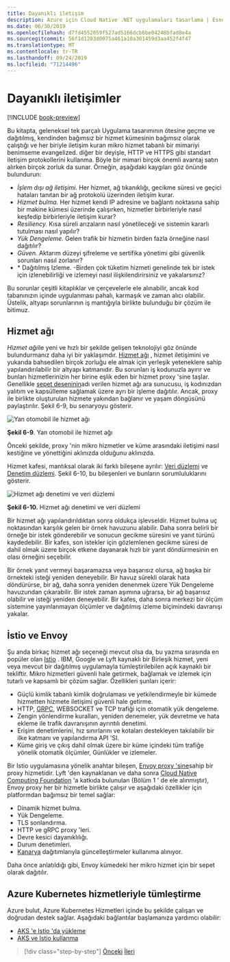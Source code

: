 ```yaml
---
title: Dayanıklı iletişim
description: Azure için Cloud Native .NET uygulamaları tasarlama | Esnek Iletişim
ms.date: 06/30/2019
ms.openlocfilehash: d7fd4552059f527ad5166dcb6be04248bfad8e4a
ms.sourcegitcommit: 56f1d1203d0075a461a10a301459d3aa452f4f47
ms.translationtype: MT
ms.contentlocale: tr-TR
ms.lasthandoff: 09/24/2019
ms.locfileid: "71214496"
---
```

# <a name="resilient-communications"></a>Dayanıklı iletişimler

[!INCLUDE [book-preview](../../../includes/book-preview.md)]

Bu kitapta, geleneksel tek parçalı Uygulama tasarımının ötesine geçme ve dağıtılmış, kendinden bağımsız bir hizmet kümesinin bağımsız olarak çalıştığı ve her biriyle iletişim kuran mikro hizmet tabanlı bir mimariyi benimseme evangelized. diğer bir deyişle, HTTP ve HTTPS gibi standart iletişim protokollerini kullanma. Böyle bir mimari birçok önemli avantaj satın alırken birçok zorluk da sunar. Örneğin, aşağıdaki kaygıları göz önünde bulundurun:

- *İşlem dışı ağ iletişimi.* Her hizmet, ağ tıkanıklığı, gecikme süresi ve geçici hataları tanıtan bir ağ protokolü üzerinden iletişim kurar.
- *Hizmet bulma.* Her hizmet kendi IP adresine ve bağlantı noktasına sahip bir makine kümesi üzerinde çalışırken, hizmetler birbirleriyle nasıl keşfedip birbirleriyle iletişim kurar?
- *Resiliency.* Kısa süreli arızaların nasıl yönetileceği ve sistemin kararlı tutulması nasıl yapılır?
- *Yük Dengeleme.* Gelen trafik bir hizmetin birden fazla örneğine nasıl dağıtılır?
- *Güven.* Aktarım düzeyi şifreleme ve sertifika yönetimi gibi güvenlik sorunları nasıl zorlanır?
- \* Dağıtılmış Izleme. -Birden çok tüketim hizmeti genelinde tek bir istek için izlenebilirliği ve izlemeyi nasıl ilişkilendirirsiniz ve yakalarsınız?

Bu sorunlar çeşitli kitaplıklar ve çerçevelerle ele alınabilir, ancak kod tabanınızın içinde uygulanması pahalı, karmaşık ve zaman alıcı olabilir. Üstelik, altyapı sorunlarının iş mantığıyla birlikte bulunduğu bir çözüm ile bitimuz.

## <a name="service-mesh"></a>Hizmet ağı

*Hizmet ağı*ile yeni ve hızlı bir şekilde gelişen teknolojiyi göz önünde bulundurmanız daha iyi bir yaklaşımdır. [Hizmet ağı](https://www.nginx.com/blog/what-is-a-service-mesh/) , hizmet iletişimini ve yukarıda bahsedilen birçok zorluğu ele almak için yerleşik yeteneklere sahip yapılandırılabilir bir altyapı katmanıdır. Bu sorunları iş kodunuzla ayırır ve bunları hizmetlerinizin her birine eşlik eden bir hizmet proxy 'sine taşIar. Genellikle [sepet deseninin](https://docs.microsoft.com/azure/architecture/patterns/sidecar)adı verilen hizmet ağı ara sunucusu, iş kodınızdan yalıtım ve kapsülleme sağlamak üzere ayrı bir işleme dağıtılır. Ancak, proxy ile birlikte oluşturulan hizmete yakından bağlanır ve yaşam döngüsünü paylaştırılır. Şekil 6-9, bu senaryoyu gösterir.

![Yan otomobil ile hizmet ağı](./media/service-mesh-with-side-car.png)

**Şekil 6-9**. Yan otomobil ile hizmet ağı

Önceki şekilde, proxy 'nin mikro hizmetler ve küme arasındaki iletişimi nasıl kestiğine ve yönettiğini aklınızda olduğunu aklınızda.

Hizmet kafesi, mantıksal olarak iki farklı bileşene ayrılır: [Veri düzlemi](https://blog.envoyproxy.io/service-mesh-data-plane-vs-control-plane-2774e720f7fc) ve [Denetim düzlemi](https://blog.envoyproxy.io/service-mesh-data-plane-vs-control-plane-2774e720f7fc). Şekil 6-10, bu bileşenleri ve bunların sorumluluklarını gösterir.

![Hizmet ağı denetimi ve veri düzlemi](./media/istio-control-and-data-plane.png)

**Şekil 6-10.** Hizmet ağı denetimi ve veri düzlemi

Bir hizmet ağı yapılandırıldıktan sonra oldukça işlevseldir. Hizmet bulma uç noktasından karşılık gelen bir örnek havuzunu alabilir. Daha sonra belirli bir örneğe bir istek gönderebilir ve sonucun gecikme süresini ve yanıt türünü kaydedebilir. Bir kafes, son istekler için gözlemlenen gecikme süresi de dahil olmak üzere birçok etkene dayanarak hızlı bir yanıt döndürmesinin en olası örneğini seçebilir.

Bir örnek yanıt vermeyi başaramazsa veya başarısız olursa, ağ başka bir örnekteki isteği yeniden deneyebilir. Bir havuz sürekli olarak hata döndürürse, bir ağ, daha sonra yeniden denenmek üzere Yük Dengeleme havuzundan çıkarabilir. Bir istek zaman aşımına uğrarsa, bir ağ başarısız olabilir ve isteği yeniden deneyebilir. Bir kafes, daha sonra merkezi bir ölçüm sistemine yayınlanmayan ölçümler ve dağıtılmış izleme biçimindeki davranışı yakalar.

## <a name="istio-and-envoy"></a>İstio ve Envoy

Şu anda birkaç hizmet ağı seçeneği mevcut olsa da, bu yazma sırasında en popüler olan [Istio](https://istio.io/docs/concepts/what-is-istio/) . IBM, Google ve Lyft kaynaklı bir Birleşik hizmet, yeni veya mevcut bir dağıtılmış uygulamayla tümleştirilebilen açık kaynaklı bir tekliftir. Mikro hizmetleri güvenli hale getirmek, bağlamak ve izlemek için tutarlı ve kapsamlı bir çözüm sağlar. Özellikleri şunları içerir:

- Güçlü kimlik tabanlı kimlik doğrulaması ve yetkilendirmeyle bir kümede hizmetten hizmete iletişimi güvenli hale getirme.
- HTTP, [GRPC](https://grpc.io/), WEBSOCKET ve TCP trafiği için otomatik yük dengeleme.
- Zengin yönlendirme kuralları, yeniden denemeler, yük devretme ve hata ekleme ile trafik davranışının ayrıntılı denetimi.
- Erişim denetimlerini, hız sınırlarını ve kotaları destekleyen takılabilir bir ilke katmanı ve yapılandırma API 'SI.
- Küme giriş ve çıkış dahil olmak üzere bir küme içindeki tüm trafiğe yönelik otomatik ölçümler, Günlükler ve izlemeler.

Bir Istio uygulamasına yönelik anahtar bileşen, [Envoy proxy 'sine](https://www.envoyproxy.io/docs/envoy/latest/intro/what_is_envoy)sahip bir proxy hizmetidir. Lyft 'den kaynaklanan ve daha sonra [Cloud Native Computing Foundation](https://www.cncf.io/) 'a katkıda bulunulan (Bölüm 1 ' de ele alınmıştır), Envoy proxy her bir hizmetle birlikte çalışır ve aşağıdaki özellikler için platformdan bağımsız bir temel sağlar:

- Dinamik hizmet bulma.
- Yük Dengeleme.
- TLS sonlandırma.
- HTTP ve gRPC proxy 'leri.
- Devre kesici dayanıklılığı.
- Durum denetimleri.
- [Kanarya](https://martinfowler.com/bliki/CanaryRelease.html) dağıtımlarıyla güncelleştirmeler kullanıma alınıyor.

Daha önce anlatıldığı gibi, Envoy kümedeki her mikro hizmet için bir sepet olarak dağıtılır.

## <a name="integration-with-azure-kubernetes-services"></a>Azure Kubernetes hizmetleriyle tümleştirme

Azure bulut, Azure Kubernetes Hizmetleri içinde bu şekilde çalışan ve doğrudan destek sağlar. Aşağıdaki bağlantılar başlamanıza yardımcı olabilir:

- [AKS 'e Istio 'da yükleme](https://docs.microsoft.com/azure/aks/istio-install)
- [AKS ve Istio kullanma](https://docs.microsoft.com/azure/aks/istio-scenario-routing)

>[!div class="step-by-step"]
>[Önceki](infrastructure-resiliency-azure.md)
>[İleri](monitoring-health.md)
